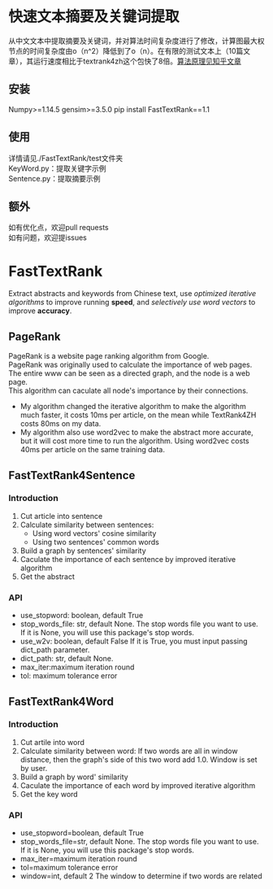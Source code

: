 # 快速文本摘要及关键词提取
从中文文本中提取摘要及关键词，并对算法时间复杂度进行了修改，计算图最大权节点的时间复杂度由o（n^2）降低到了o（n）。在有限的测试文本上（10篇文章），其运行速度相比于textrank4zh这个包快了8倍。[算法原理见知乎文章](https://zhuanlan.zhihu.com/p/41241390)
## 安装
Numpy>=1.14.5
gensim>=3.5.0
pip install FastTextRank==1.1

## 使用
详情请见./FastTextRank/test文件夹<br/>
KeyWord.py：提取关键字示例<br/>
Sentence.py：提取摘要示例<br/>

## 额外
如有优化点，欢迎pull requests<br/>
如有问题，欢迎提issues<br/>

# FastTextRank
Extract abstracts and keywords from Chinese text, use *optimized iterative algorithms* to improve running **speed**, and *selectively use word vectors* to improve **accuracy**.
## PageRank
PageRank is a website page ranking algorithm from Google.<br/>
PageRank was originally used to calculate the importance of web pages. The entire www can be seen as a directed graph, and the node is a web page.<br/>
This algorithm can caculate all node's importance by their connections.<br/>
* My algorithm changed the iterative algorithm to make the algorithm much faster, it costs 10ms per article, on the mean while TextRank4ZH costs 80ms on my data.<br/>
* My algorithm also use word2vec to make the abstract more accurate, but it will cost more time to run the algorithm. Using word2vec costs 40ms per article on the same training data.

## FastTextRank4Sentence
### Introduction
1. Cut article into sentence
2. Calculate similarity between sentences:
   * Using word vectors' cosine similarity
   * Using two sentences' common words
3. Build a graph by sentences' similarity
4. Caculate the importance of each sentence by improved iterative algorithm
5. Get the abstract
### API
* use_stopword: boolean, default True
* stop_words_file: str, default None.
The stop words file you want to use. If it is None, you will use this package's stop words.
* use_w2v: boolean, default False
If it is True, you must input passing dict_path parameter.
* dict_path: str, default None.
* max_iter:maximum iteration round
* tol: maximum tolerance error

## FastTextRank4Word

### Introduction
1. Cut artile into word
2. Calculate similarity between word: 
   If two words are all in window distance, then the graph's side of this two word add 1.0. Window is set by user.
3. Build a graph by word' similarity
4. Caculate the importance of each word by improved iterative algorithm
5. Get the key word

### API
* use_stopword=boolean, default True
* stop_words_file=str, default None.
The stop words file you want to use. If it is None, you will use this package's stop words.
* max_iter=maximum iteration round
* tol=maximum tolerance error
* window=int, default 2
The window to determine if two words are related